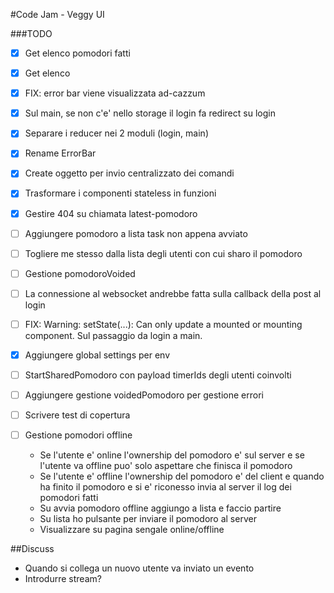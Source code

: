 #Code Jam - Veggy UI

###TODO
- [x] Get elenco pomodori fatti 
- [x] Get elenco
- [x] FIX: error bar viene visualizzata ad-cazzum
- [x] Sul main, se non c'e' nello storage il login fa redirect su login
- [x] Separare i reducer nei 2 moduli (login, main)
- [x] Rename ErrorBar
- [x] Create oggetto per invio centralizzato dei comandi 
- [x] Trasformare i componenti stateless in funzioni
- [x] Gestire 404 su chiamata latest-pomodoro

- [ ] Aggiungere pomodoro a lista task non appena avviato
- [ ] Togliere me stesso dalla lista degli utenti con cui sharo il pomodoro 
- [ ] Gestione pomodoroVoided 
- [ ] La connessione al websocket andrebbe fatta sulla callback della post al login
- [ ] FIX: Warning: setState(...): Can only update a mounted or mounting component. Sul passaggio da login a main.
- [x] Aggiungere global settings per env
- [ ] StartSharedPomodoro con payload timerIds degli utenti coinvolti
- [ ] Aggiungere gestione voidedPomodoro per gestione errori
- [ ] Scrivere test di copertura
- [ ] Gestione pomodori offline
  - Se l'utente e' online l'ownership del pomodoro e' sul server e se l'utente va offline puo' solo aspettare che finisca il pomodoro
  - Se l'utente e' offline l'ownership del pomodoro e' del client e quando ha finito il pomodoro e si e' riconesso invia al server il log dei pomodori fatti
  - Su avvia pomodoro offline aggiungo a lista e faccio partire
  - Su lista ho pulsante per inviare il pomodoro al server
  - Visualizzare su pagina sengale online/offline
  


##Discuss
- Quando si collega un nuovo utente va inviato un evento
- Introdurre stream?


